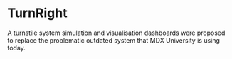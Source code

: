 # TurnRight
A turnstile system simulation and visualisation dashboards were proposed to replace the problematic outdated system that MDX University is using today.
